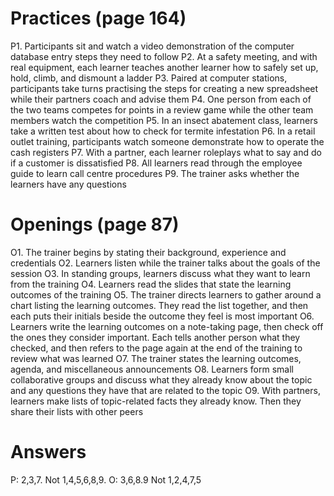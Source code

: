 # Practices (page 164)

P1. Participants sit and watch a video demonstration of the computer database entry steps they need to follow
P2. At a safety meeting, and with real equipment, each learner teaches another learner how to safely set up, hold, climb, and dismount a ladder
P3. Paired at computer stations, participants take turns practising the steps for creating a new spreadsheet while their partners coach and advise them
P4. One person from each of the two teams competes for points in a review game while the other team members watch the competition
P5. In an insect abatement class, learners take a written test about how to check for termite infestation
P6. In a retail outlet training, participants watch someone demonstrate how to operate the cash registers
P7. With a partner, each learner roleplays what to say and do if a customer is dissatisfied
P8. All learners read through the employee guide to learn call centre procedures
P9. The trainer asks whether the learners have any questions

# Openings (page 87)

O1. The trainer begins by stating their background, experience and credentials
O2. Learners listen while the trainer talks about the goals of the session
O3. In standing groups, learners discuss what they want to learn from the training
O4. Learners read the slides that state the learning outcomes of the training
O5. The trainer directs learners to gather around a chart listing the learning outcomes. They read the list together, and then each puts their initials beside the outcome they feel is most important
O6. Learners write the learning outcomes on a note-taking page, then check off the ones they consider important. Each tells another person what they checked, and then refers to the page again at the end of the training to review what was learned
O7. The trainer states the learning outcomes, agenda, and miscellaneous announcements
O8. Learners form small collaborative groups and discuss what they already know about the topic and any questions they have that are related to the topic
O9. With partners, learners make lists of topic-related facts they already know. Then they share their lists with other peers

# Answers

P: 2,3,7. Not 1,4,5,6,8,9.
O: 3,6,8.9 Not 1,2,4,7,5